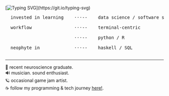 [![Typing SVG](https://readme-typing-svg.demolab.com?font=Roboto+Mono&weight=250&size=38&duration=3000&pause=900&color=B84C0A&multiline=false&width=600&height=80&lines=%E3%82%88%E3%81%86%E3%81%93%E3%81%9D%EF%BC%81;welcome.)](https://git.io/typing-svg)
<pre>
  invested in learning    ⋅⋅⋅--    data science / software solutions / interactive data vis <br>
  workflow                ⋅⋅⋅--    terminal-centric <br>
                          ⋅⋅⋅--    python / R <br>
  neophyte in             ⋅⋅⋅--    haskell / SQL <br>
</pre>

***

  🧠 recent neuroscience graduate. <br>
  🔊 musician.  sound enthusiast. <br>
  🪐 occasional game jam artist. <br> 
  ☕ follow my programming & tech journey [here!](http://lysts.xyz/).  <br>



